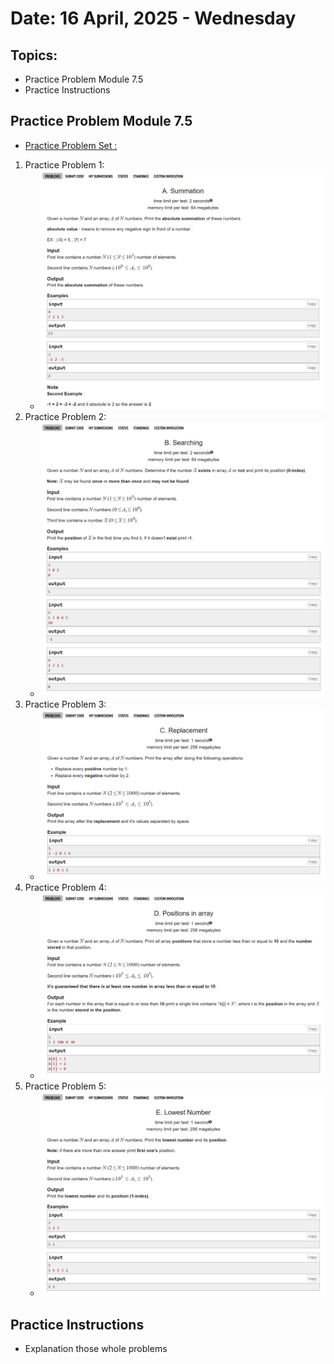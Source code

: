 # Date: 16 April, 2025 - Wednesday

## Topics:
- Practice Problem Module 7.5
- Practice Instructions

## Practice Problem Module 7.5
- [Practice Problem Set :](https://docs.google.com/document/d/1kW5mH9h92ocVG61jZyNgzKy5Gicuio0cD1_tyb_zh88/edit?usp=drivesdk)
1. Practice Problem 1:
    - ![Practice problem 1 image](./images/practice_problem1.png)
2. Practice Problem 2:
    - ![Practice problem 2 image](./images/practice_problem2.png)
3. Practice Problem 3:
    - ![Practice problem 3 image](./images/practice_problem3.png)
4. Practice Problem 4:
    - ![Practice problem 4 image](./images/practice_problem4.png)
5. Practice Problem 5:
    - ![Practice problem 5 image](./images/practice_problem5.png)

## Practice Instructions
- Explanation those whole problems